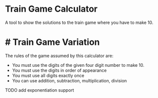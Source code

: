 # Train Game Calculator
A tool to show the solutions to the train game where you have to make 10.

# # Train Game Variation
The rules of the game assumed by this calculator are:
- You must use the digits of the given four digit number to make 10.
- You must use the digits in order of appearance
- You must use all digits exactly once
- You can use addition, subtraction, multiplication, division

TODO add exponentiation support
